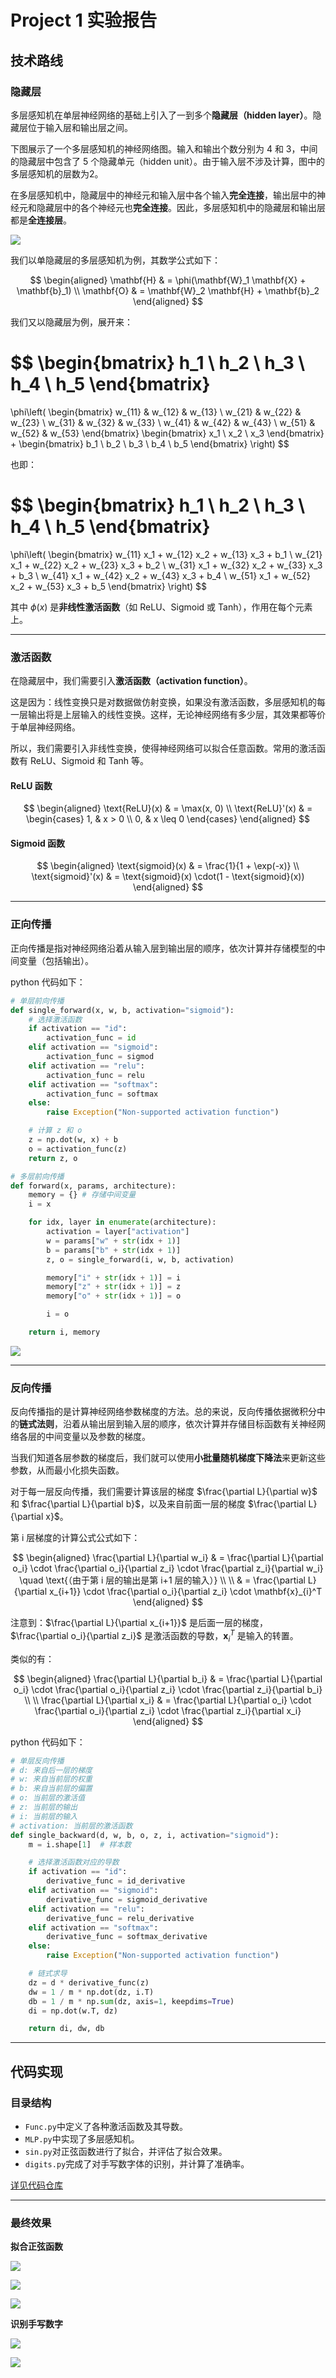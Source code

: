 # Project 1 实验报告

## 技术路线

### 隐藏层

多层感知机在单层神经⽹络的基础上引⼊了⼀到多个**隐藏层（hidden layer）**。隐藏层位于输⼊层和输出层之间。

下图展示了⼀个多层感知机的神经⽹络图。输⼊和输出个数分别为 4 和 3，中间的隐藏层中包含了 5 个隐藏单元（hidden unit）。由于输⼊层不涉及计算，图中的多层感知机的层数为2。

在多层感知机中，隐藏层中的神经元和输⼊层中各个输⼊**完全连接**，输出层中的神经元和隐藏层中的各个神经元也**完全连接**。因此，多层感知机中的隐藏层和输出层都是**全连接层**。

![](https://ref.xht03.online/202503162001858.png)

我们以单隐藏层的多层感知机为例，其数学公式如下：

$$
\begin{aligned}
\mathbf{H} & = \phi(\mathbf{W}_1 \mathbf{X} + \mathbf{b}_1) \\
\mathbf{O} & = \mathbf{W}_2 \mathbf{H} + \mathbf{b}_2
\end{aligned}
$$

我们又以隐藏层为例，展开来：

$$
\begin{bmatrix}
h_1 \\ h_2 \\ h_3 \\ h_4 \\ h_5
\end{bmatrix}
=
\phi\left(
\begin{bmatrix}
w_{11} & w_{12} & w_{13} \\
w_{21} & w_{22} & w_{23} \\
w_{31} & w_{32} & w_{33} \\
w_{41} & w_{42} & w_{43} \\
w_{51} & w_{52} & w_{53}
\end{bmatrix}
\begin{bmatrix}
x_1 \\ x_2 \\ x_3
\end{bmatrix}
+
\begin{bmatrix}
b_1 \\ b_2 \\ b_3 \\ b_4 \\ b_5
\end{bmatrix}
\right)
$$

也即：

$$
\begin{bmatrix}
h_1 \\ h_2 \\ h_3 \\ h_4 \\ h_5
\end{bmatrix}
=
\phi\left(
\begin{bmatrix}
w_{11} x_1 + w_{12} x_2 + w_{13} x_3 + b_1 \\
w_{21} x_1 + w_{22} x_2 + w_{23} x_3 + b_2 \\
w_{31} x_1 + w_{32} x_2 + w_{33} x_3 + b_3 \\
w_{41} x_1 + w_{42} x_2 + w_{43} x_3 + b_4 \\
w_{51} x_1 + w_{52} x_2 + w_{53} x_3 + b_5
\end{bmatrix}
\right)
$$

其中 $\phi(x)$ 是**非线性激活函数**（如 ReLU、Sigmoid 或 Tanh），作用在每个元素上。

---

### 激活函数

在隐藏层中，我们需要引入**激活函数（activation function）**。

这是因为：线性变换只是对数据做仿射变换，如果没有激活函数，多层感知机的每一层输出将是上层输入的线性变换。这样，无论神经网络有多少层，其效果都等价于单层神经网络。

所以，我们需要引入非线性变换，使得神经网络可以拟合任意函数。常用的激活函数有 ReLU、Sigmoid 和 Tanh 等。

#### ReLU 函数

$$
\begin{aligned}
\text{ReLU}(x) & = \max(x, 0) \\
\text{ReLU}'(x) & =
\begin{cases}
1, & x > 0 \\
0, & x \leq 0
\end{cases}
\end{aligned}
$$

#### Sigmoid 函数

$$
\begin{aligned}
\text{sigmoid}(x) & = \frac{1}{1 + \exp(-x)} \\
\text{sigmoid}'(x) & = \text{sigmoid}(x) \cdot(1 - \text{sigmoid}(x))
\end{aligned}
$$

---

### 正向传播

正向传播是指对神经⽹络沿着从输⼊层到输出层的顺序，依次计算并存储模型的中间变量（包括输出）。

python 代码如下：

```python
# 单层前向传播
def single_forward(x, w, b, activation="sigmoid"):
    # 选择激活函数
    if activation == "id":
        activation_func = id
    elif activation == "sigmoid":
        activation_func = sigmod
    elif activation == "relu":
        activation_func = relu
    elif activation == "softmax":
        activation_func = softmax
    else:
        raise Exception("Non-supported activation function")

    # 计算 z 和 o
    z = np.dot(w, x) + b
    o = activation_func(z)
    return z, o
```

```python
# 多层前向传播
def forward(x, params, architecture):
    memory = {} # 存储中间变量
    i = x

    for idx, layer in enumerate(architecture):
        activation = layer["activation"]
        w = params["w" + str(idx + 1)]
        b = params["b" + str(idx + 1)]
        z, o = single_forward(i, w, b, activation)

        memory["i" + str(idx + 1)] = i
        memory["z" + str(idx + 1)] = z
        memory["o" + str(idx + 1)] = o

        i = o

    return i, memory
```

![](https://ref.xht03.online/202503162107738.png)

---

### 反向传播

反向传播指的是计算神经⽹络参数梯度的⽅法。总的来说，反向传播依据微积分中的**链式法则**，沿着从输出层到输⼊层的顺序，依次计算并存储⽬标函数有关神经⽹络各层的中间变量以及参数的梯度。

当我们知道各层参数的梯度后，我们就可以使⽤**小批量随机梯度下降法**来更新这些参数，从而最小化损失函数。

对于每一层反向传播，我们需要计算该层的梯度 $\frac{\partial L}{\partial w}$ 和 $\frac{\partial L}{\partial b}$，以及来自前面一层的梯度 $\frac{\partial L}{\partial x}$。

第 i 层梯度的计算公式公式如下：

$$
\begin{aligned}
\frac{\partial L}{\partial w_i} & = \frac{\partial L}{\partial o_i} \cdot \frac{\partial o_i}{\partial z_i} \cdot \frac{\partial z_i}{\partial w_i} \quad \text{（由于第 i 层的输出是第 i+1 层的输入）} \\ \\
& = \frac{\partial L}{\partial x_{i+1}} \cdot \frac{\partial o_i}{\partial z_i} \cdot \mathbf{x}_{i}^T
\end{aligned}
$$

注意到：$\frac{\partial L}{\partial x_{i+1}}$ 是后面一层的梯度，$\frac{\partial o_i}{\partial z_i}$ 是激活函数的导数，$\mathbf{x}_{i}^T$ 是输入的转置。

类似的有：

$$
\begin{aligned}
\frac{\partial L}{\partial b_i} & = \frac{\partial L}{\partial o_i} \cdot \frac{\partial o_i}{\partial z_i} \cdot \frac{\partial z_i}{\partial b_i} \\ \\
\frac{\partial L}{\partial x_i} & = \frac{\partial L}{\partial o_i} \cdot \frac{\partial o_i}{\partial z_i} \cdot \frac{\partial z_i}{\partial x_i}
\end{aligned}
$$

python 代码如下：

```python
# 单层反向传播
# d: 来自后一层的梯度
# w: 来自当前层的权重
# b: 来自当前层的偏置
# o: 当前层的激活值
# z: 当前层的输出
# i: 当前层的输入
# activation: 当前层的激活函数
def single_backward(d, w, b, o, z, i, activation="sigmoid"):
    m = i.shape[1]  # 样本数

    # 选择激活函数对应的导数
    if activation == "id":
        derivative_func = id_derivative
    elif activation == "sigmoid":
        derivative_func = sigmoid_derivative
    elif activation == "relu":
        derivative_func = relu_derivative
    elif activation == "softmax":
        derivative_func = softmax_derivative
    else:
        raise Exception("Non-supported activation function")

    # 链式求导
    dz = d * derivative_func(z)
    dw = 1 / m * np.dot(dz, i.T)
    db = 1 / m * np.sum(dz, axis=1, keepdims=True)
    di = np.dot(w.T, dz)

    return di, dw, db
```

---

## 代码实现

### 目录结构

- `Func.py`中定义了各种激活函数及其导数。
- `MLP.py`中实现了多层感知机。
- `sin.py`对正弦函数进行了拟合，并评估了拟合效果。
- `digits.py`完成了对手写数字体的识别，并计算了准确率。

[详见代码仓库](https://github.com/xht03/DeepLearning)

---

### 最终效果

**拟合正弦函数**

![](https://ref.xht03.online/202503162137700.png)

![](https://ref.xht03.online/202503162137546.png)

![](https://ref.xht03.online/202503162138583.png)

**识别手写数字**

![](https://ref.xht03.online/202503162138686.png)

![](https://ref.xht03.online/202503162138127.png)